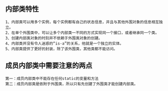 ## 内部类特性
	1、内部类可以用多个实例，每个实例都有自己的状态信息，并且与其他外围对象的信息相互独立。
	2、在单个外围类中，可以让多个内部类一不同的方式实现同一个接口，或者继承同一个类。
	3、创建内部类对象的时刻并不依赖于外围类对象的创建。
	4、内部类并没有令人迷惑的“is-a”的关系，他就是一个独立的实体。
	5、内部类提供了更好的封装，除了该外围类，其他类都不能访问。

## 成员内部类中需要注意的两点
	第一：成员内部类中不能存在任何static的变量和方法
	第二：成员内部类是依附于外围类，所以只有先创建了外围类才能创建内部类。
